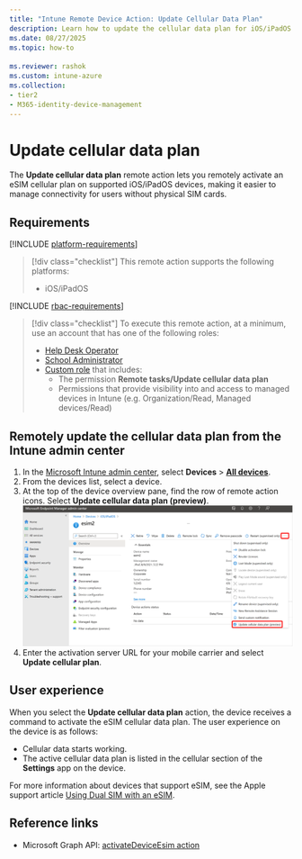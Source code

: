```yaml
---
title: "Intune Remote Device Action: Update Cellular Data Plan"
description: Learn how to update the cellular data plan for iOS/iPadOS devices that support eSIM with Microsoft Intune.
ms.date: 08/27/2025
ms.topic: how-to

ms.reviewer: rashok
ms.custom: intune-azure
ms.collection:
- tier2
- M365-identity-device-management
---
```


# Update cellular data plan

The **Update cellular data plan** remote action lets you remotely activate an eSIM cellular plan on supported iOS/iPadOS devices, making it easier to manage connectivity for users without physical SIM cards.

## Requirements

[!INCLUDE [platform-requirements](../includes/h3/platform-requirements.md)]

> [!div class="checklist"]
> This remote action supports the following platforms:
>
> - iOS/iPadOS

[!INCLUDE [rbac-requirements](../includes/h3/rbac-requirements.md)]

> [!div class="checklist"]
> To execute this remote action, at a minimum, use an account that has one of the following roles:
>
> - [Help Desk Operator][INT-R1]
> - [School Administrator][INT-R2]
> - [Custom role][INT-RC] that includes:
>   - The permission **Remote tasks/Update cellular data plan**
>   - Permissions that provide visibility into and access to managed devices in Intune (e.g. Organization/Read, Managed devices/Read)

## Remotely update the cellular data plan from the Intune admin center

1. In the [Microsoft Intune admin center][INT-AC], select **Devices** > [**All devices**][INT-ALLD].
1. From the devices list, select a device.
1. At the top of the device overview pane, find the row of remote action icons. Select **Update cellular data plan (preview)**.
    ![Screenshot of updating cellular data plan](images/update-cellular-data-plan.png)
1. Enter the activation server URL for your mobile carrier and select **Update cellular plan**.

## User experience

When you select the **Update cellular data plan** action, the device receives a command to activate the eSIM cellular data plan. The user experience on the device is as follows:

- Cellular data starts working.
- The active cellular data plan is listed in the cellular section of the **Settings** app on the device.

For more information about devices that support eSIM, see the Apple support article [Using Dual SIM with an eSIM](https://support.apple.com/HT209044).

## Reference links

- Microsoft Graph API: [activateDeviceEsim action][GRAPH-1]

<!--links-->

<!-- admin center links -->

[INT-AC]: https://go.microsoft.com/fwlink/?linkid=2109431
[INT-ALLD]: https://go.microsoft.com/fwlink/?linkid=2333814

<!-- role links -->

[INT-R1]: /intune/intune-service/fundamentals/role-based-access-control-reference#help-desk-operator
[INT-R2]: /intune/intune-service/fundamentals/role-based-access-control-reference#school-administrator
[INT-R4]: /intune/intune-service/fundamentals/role-based-access-control-reference#endpoint-security-manager
[INT-RC]: /intune/intune-service/fundamentals/create-custom-role

<!-- API links -->

[GRAPH-1]: /graph/api/intune-devices-manageddevice-activateDeviceEsim
